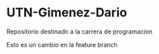 # UTN-Gimenez-Dario
Repositorio destinado a la carrera de programacion

Esto es un cambio en la feature branch
